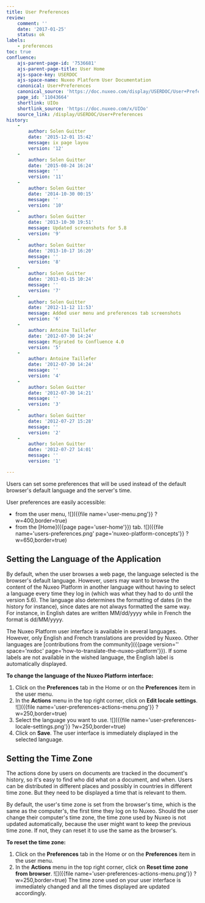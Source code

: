 ```yaml
---
title: User Preferences
review:
    comment: ''
    date: '2017-01-25'
    status: ok
labels:
    - preferences
toc: true
confluence:
    ajs-parent-page-id: '7536681'
    ajs-parent-page-title: User Home
    ajs-space-key: USERDOC
    ajs-space-name: Nuxeo Platform User Documentation
    canonical: User+Preferences
    canonical_source: 'https://doc.nuxeo.com/display/USERDOC/User+Preferences'
    page_id: '11043664'
    shortlink: UIOo
    shortlink_source: 'https://doc.nuxeo.com/x/UIOo'
    source_link: /display/USERDOC/User+Preferences
history:
    -
        author: Solen Guitter
        date: '2015-12-01 15:42'
        message: ix page layou
        version: '12'
    -
        author: Solen Guitter
        date: '2015-08-24 16:24'
        message: ''
        version: '11'
    -
        author: Solen Guitter
        date: '2014-10-30 00:15'
        message: ''
        version: '10'
    -
        author: Solen Guitter
        date: '2013-10-30 19:51'
        message: Updated screenshots for 5.8
        version: '9'
    -
        author: Solen Guitter
        date: '2013-10-17 16:20'
        message: ''
        version: '8'
    -
        author: Solen Guitter
        date: '2013-01-15 10:24'
        message: ''
        version: '7'
    -
        author: Solen Guitter
        date: '2012-11-12 11:53'
        message: Added user menu and preferences tab screenshots
        version: '6'
    -
        author: Antoine Taillefer
        date: '2012-07-30 14:24'
        message: Migrated to Confluence 4.0
        version: '5'
    -
        author: Antoine Taillefer
        date: '2012-07-30 14:24'
        message: ''
        version: '4'
    -
        author: Solen Guitter
        date: '2012-07-30 14:21'
        message: ''
        version: '3'
    -
        author: Solen Guitter
        date: '2012-07-27 15:28'
        message: ''
        version: '2'
    -
        author: Solen Guitter
        date: '2012-07-27 14:01'
        message: ''
        version: '1'

---
```

Users can set some preferences that will be used instead of the default browser's default language and the server's time.

User preferences are easily accessible:

*   from the user menu,
    ![]({{file name='user-menu.png'}} ?w=400,border=true)
*   from the [Home]({{page page='user-home'}}) tab.
    ![]({{file name='users-preferences.png' page='nuxeo-platform-concepts'}} ?w=650,border=true)

## Setting the Language of the Application

By default, when the user browses a web page, the language selected is the browser's default language. However, users may want to browse the content of the Nuxeo Platform in another language without having to select a language every time they log in (which was what they had to do until the version 5.6). The language also determines the formatting of dates (in the history for instance), since dates are not always formatted the same way. For instance, in English dates are written MM/dd/yyyy while in French the format is dd/MM/yyyy.

The Nuxeo Platform user interface is available in several languages. However, only English and French translations are provided by Nuxeo. Other languages are [contributions from the community]({{page version='' space='nxdoc' page='how-to-translate-the-nuxeo-platform'}}). If some labels are not available in the wished language, the English label is automatically displayed.

**To change the language of the Nuxeo Platform interface:**

1.  Click on the **Preferences** tab in the Home or on the **Preferences** item in the user menu.
2.  In the **Actions** menu in the top right corner, click on **Edit locale settings**.
    ![]({{file name='user-preferences-actions-menu.png'}} ?w=250,border=true)
3.  Select the language you want to use.
    ![]({{file name='user-preferences-locale-settings.png'}} ?w=250,border=true)
4.  Click on **Save**.
    The user interface is immediately displayed in the selected language.

## Setting the Time Zone

The actions done by users on documents are tracked in the document's history, so it's easy to find who did what on a document, and when. Users can be distributed in different places and possibly in countries in different time zone. But they need to be displayed a time that is relevant to them.

By default, the user's time zone is set from the browser's time, which is the same as the computer's, the first time they log on to Nuxeo. Should the user change their computer's time zone, the time zone used by Nuxeo is not updated automatically, because the user might want to keep the previous time zone. If not, they can reset it to use the same as the browser's.

**To reset the time zone:**

1.  Click on the **Preferences** tab in the Home or on the **Preferences** item in the user menu.
2.  In the **Actions** menu in the top right corner, click on **Reset time zone from browser**.
    ![]({{file name='user-preferences-actions-menu.png'}} ?w=250,border=true)
    The time zone used on your user interface is immediately changed and all the times displayed are updated accordingly.
